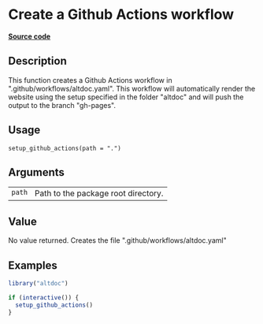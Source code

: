 

# Create a Github Actions workflow

[**Source code**](https://github.com/etiennebacher/altdoc/tree/main/R/setup_github_actions.R#L17)

## Description

This function creates a Github Actions workflow in
".github/workflows/altdoc.yaml". This workflow will automatically render
the website using the setup specified in the folder "altdoc" and will
push the output to the branch "gh-pages".

## Usage

<pre><code class='language-R'>setup_github_actions(path = ".")
</code></pre>

## Arguments

<table role="presentation">
<tr>
<td style="white-space: collapse; font-family: monospace; vertical-align: top">
<code id="path">path</code>
</td>
<td>
Path to the package root directory.
</td>
</tr>
</table>

## Value

No value returned. Creates the file ".github/workflows/altdoc.yaml"

## Examples

``` r
library("altdoc")

if (interactive()) {
  setup_github_actions()
}
```
